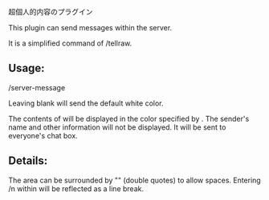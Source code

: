 超個人的内容のプラグイン

This plugin can send messages within the server.

It is a simplified command of /tellraw.


## Usage:
/server-message <message> <color>


Leaving <color> blank will send the default white color.

The contents of <message> will be displayed in the color specified by <color>.
The sender's name and other information will not be displayed.
It will be sent to everyone's chat box.


## Details:
The <message> area can be surrounded by "" (double quotes) to allow spaces.
Entering /n within <message> will be reflected as a line break.
